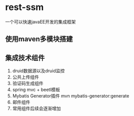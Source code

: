 # rest-ssm
一个可以快速javaEE开发的集成框架

## 使用maven多模块搭建
## 集成技术组件
1. druid数据源以及druid监控
2. 公共上传组件
3. 验证码生成组件
4. spring mvc + beetl模板
5. Mybatis Generator插件 mvn mybatis-generator:generate
6. 邮件组件
7. 常用组件后续会逐渐增加